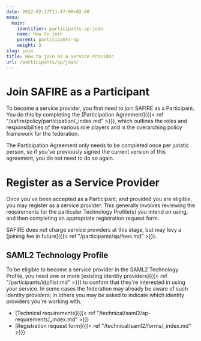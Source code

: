 ```yaml
---
date: 2022-02-17T11:47:00+02:00
menu:
  main:
    identifier: participants-sp-join
    name: How to join
    parent: participants-sp
    weight: 3
slug: join
title: How to join as a Service Provider
url: /participants/sp/join/
---
```


# Join SAFIRE as a Participant

To become a service provider, you first need to join SAFIRE as a Participant. You do this by completing the [Participation Agreement]({{< ref "/safire/policy/participation/_index.md" >}}), which outlines the roles and responsibilities of the various role players and is the overarching policy framework for the federation.

The Participation Agreement only needs to be completed once per juristic person, so if you've previously signed the current version of this agreement, you do not need to do so again.

# Register as a Service Provider

Once you've been accepted as a Participant, and provided you are eligible, you may register as a service provider. This generally involves reviewing the requirements for the particular Technology Profile(s) you intend on using, and then completing an appropriate registration request form.

SAFIRE does not charge service providers at this stage, but may levy a [joining fee in future]({{< ref "/participants/sp/fees.md" >}}).

## SAML2 Technology Profile

To be eligible to become a service provider in the SAML2 Technology Profile, you need one or more [existing identity providers]({{< ref "/participants/idp/list.md" >}}) to confirm that they're interested in using your service. In some cases the federation may already be aware of such identity providers; in others you may be asked to indicate which identity providers you're working with.

  * [Technical requirements]({{< ref "/technical/saml2/sp-requirements/_index.md" >}})
  * [Registration request form]({{< ref "/technical/saml2/forms/_index.md" >}})

